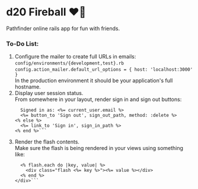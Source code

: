 # d20 Fireball ❤️‍🔥

Pathfinder online rails app for fun with friends.

### To-Do List:
1. Configure the mailer to create full URLs in emails:  
    `config/environments/{development,test}.rb`  
    `config.action_mailer.default_url_options = { host: 'localhost:3000' }`  
    In the production environment it should be your application's full hostname.
2. Display user session status.  
    From somewhere in your layout, render sign in and sign out buttons:  
    ```<% if signed_in? %>
      Signed in as: <%= current_user.email %>
      <%= button_to 'Sign out', sign_out_path, method: :delete %>
    <% else %>
      <%= link_to 'Sign in', sign_in_path %>
    <% end %>```
3. Render the flash contents.  
    Make sure the flash is being rendered in your views using something like:  
    ```<div id="flash">
      <% flash.each do |key, value| %>
        <div class="flash <%= key %>"><%= value %></div>
      <% end %>
    </div>```
